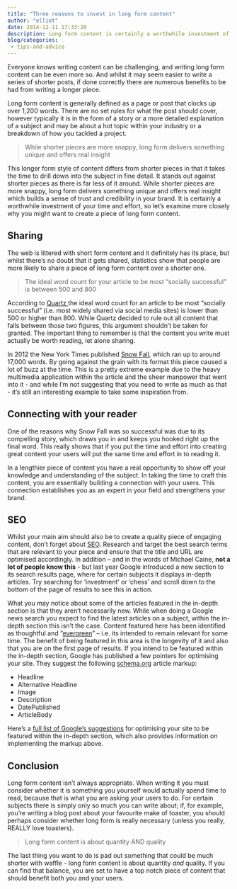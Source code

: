 ```yaml
---
title: "Three reasons to invest in long form content"
author: "elliot"
date: 2014-12-11 17:33:20
description: Long form content is certainly a worthwhile investment of your time and effort, so let’s examine more closely why you might want to create some.
blog/categories: 
 - tips-and-advice
---
```


Everyone knows writing content can be challenging, and writing long form content can be even more so. And whilst it may seem easier to write a series of shorter posts, if done correctly there are numerous benefits to be had from writing a longer piece.

Long form content is generally defined as a page or post that clocks up over 1,200 words. There are no set rules for what the post should cover, however typically it is in the form of a story or a more detailed explanation of a subject and may be about a hot topic within your industry or a breakdown of how you tackled a project.

> While shorter pieces are more snappy, long form delivers something unique and offers real insight

This longer form style of content differs from shorter pieces in that it takes the time to drill down into the subject in fine detail. It stands out against shorter pieces as there is far less of it around. While shorter pieces are more snappy, long form delivers something unique and offers real insight which builds a sense of trust and credibility in your brand. It is certainly a worthwhile investment of your time and effort, so let’s examine more closely why you might want to create a piece of long form content.

## Sharing

The web is littered with short form content and it definitely has its place, but whilst there’s no doubt that it gets shared, statistics show that people are more likely to share a piece of long form content over a shorter one.

> The ideal word count for your article to be most “socially successful” is between 500 and 800

According to [Quartz ](http://www.qz.com/)the ideal word count for an article to be most “socially successful” (i.e. most widely shared via social media sites) is lower than 500 or higher than 800. While Quartz decided to rule out all content that falls between those two figures, this argument shouldn’t be taken for granted. The important thing to remember is that the content you write must actually be worth reading, let alone sharing.

In 2012 the New York Times published [Snow Fall](http://www.nytimes.com/projects/2012/snow-fall/), which ran up to around 17,000 words. By going against the grain with its format this piece caused a lot of buzz at the time. This is a pretty extreme example due to the heavy multimedia application within the article and the sheer manpower that went into it - and while I’m not suggesting that you need to write as much as that - it’s still an interesting example to take some inspiration from.

## Connecting with your reader

One of the reasons why Snow Fall was so successful was due to its compelling story, which draws you in and keeps you hooked right up the final word. This really shows that if you put the time and effort into creating great content your users will put the same time and effort in to reading it.

In a lengthier piece of content you have a real opportunity to show off your knowledge and understanding of the subject. In taking the time to craft this content, you are essentially building a connection with your users. This connection establishes you as an expert in your field and strengthens your brand.

## SEO

Whilst your main aim should also be to create a quality piece of engaging content, don’t forget about [SEO](/creates/digital-marketing/seo/). Research and target the best search terms that are relevant to your piece and ensure that the title and URL are optimised accordingly. In addition – and in the words of Michael Caine, __not a lot of people know this__ - but last year Google introduced a new section to its search results page, where for certain subjects it displays in-depth articles. Try searching for ‘investment’ or ‘chess’ and scroll down to the bottom of the page of results to see this in action.

What you may notice about some of the articles featured in the in-depth section is that they aren’t necessarily new. While when doing a Google news search you expect to find the latest articles on a subject, within the in-depth section this isn’t the case. Content featured here has been identified as thoughtful and “[evergreen](/blog/evergreen-content-saves-time-makes-money/)” – i.e. its intended to remain relevant for some time. The benefit of being featured in this area is the longevity of it and also that you are on the first page of results. If you intend to be featured within the in-depth section, Google has published a few pointers for optimising your site. They suggest the following [schema.org](http://schema.org/) article markup:

- Headline
- Alternative Headline
- Image
- Description
- DatePublished
- ArticleBody


Here’s a [full list of Google’s suggestions](https://support.google.com/webmasters/answer/3280182) for optimising your site to be featured within the in-depth section, which also provides information on implementing the markup above.

## Conclusion

Long form content isn’t always appropriate. When writing it you must consider whether it is something you yourself would actually spend time to read, because that is what you are asking your users to do. For certain subjects there is simply only so much you can write about; if, for example, you’re writing a blog post about your favourite make of toaster, you should perhaps consider whether long form is really necessary (unless you really, REALLY love toasters).

> Long form content is about quantity AND quality

The last thing you want to do is pad out something that could be much shorter with waffle - long form content is about quantity *and* quality. If you can find that balance, you are set to have a top notch piece of content that should benefit both you and your users.


